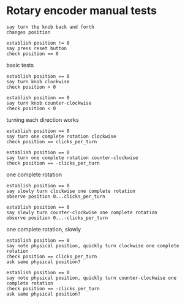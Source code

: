 # Rotary encoder manual tests

    say turn the knob back and forth
    changes position

    establish position != 0
    say press reset button 
    check position == 0

basic tests

    establish position == 0
    say turn knob clockwise
    check position > 0

    establish position == 0
    say turn knob counter-clockwise
    check position < 0

turning each direction works

    establish position == 0
    say turn one complete rotation clockwise
    check position == clicks_per_turn

    establish position == 0
    say turn one complete rotation counter-clockwise
    check position == -clicks_per_turn

one complete rotation

    establish position == 0
    say slowly turn clockwise one complete rotation
    observe position 0...clicks_per_turn

    establish position == 0
    say slowly turn counter-clockwise one complete rotation
    observe position 0...-clicks_per_turn

one complete rotation, slowly

    establish position == 0
    say note physical position, quickly turn clockwise one complete rotation
    check position == clicks_per_turn
    ask same physical position?

    establish position == 0
    say note physical position, quickly turn counter-clockwise one complete rotation
    check position == -clicks_per_turn
    ask same physical position?






